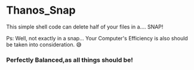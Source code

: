 # Thanos_Snap
This simple shell code can delete half of your files in a.... SNAP!

Ps: Well, not exactly in a snap... Your Computer's Efficiency is also should be taken into consideration. 😅

### Perfectly Balanced,as all things should be!
